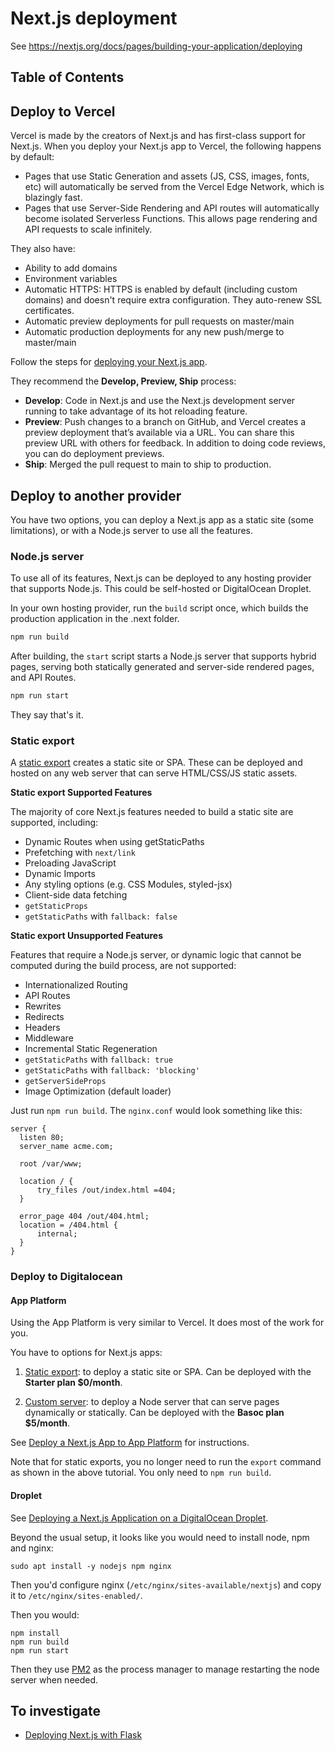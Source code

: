 # Next.js deployment

See <https://nextjs.org/docs/pages/building-your-application/deploying>

## Table of Contents

<!-- toc -->

## Deploy to Vercel 

Vercel is made by the creators of Next.js and has first-class support for Next.js. When you deploy your Next.js app to Vercel, the following happens by default:

- Pages that use Static Generation and assets (JS, CSS, images, fonts, etc) will automatically be served from the Vercel Edge Network, which is blazingly fast.
- Pages that use Server-Side Rendering and API routes will automatically become isolated Serverless Functions. This allows page rendering and API requests to scale infinitely.

They also have:

- Ability to add domains 
- Environment variables
- Automatic HTTPS: HTTPS is enabled by default (including custom domains) and doesn't require extra configuration. They auto-renew SSL certificates.
- Automatic preview deployments for pull requests on master/main
- Automatic production deployments for any new push/merge to master/main

Follow the steps for [deploying your Next.js app](https://nextjs.org/learn/basics/deploying-nextjs-app/deploy).

They recommend the **Develop, Preview, Ship** process:

- **Develop**: Code in Next.js and use the Next.js development server running to take advantage of its hot reloading feature.
- **Preview**: Push changes to a branch on GitHub, and Vercel creates a preview deployment that’s available via a URL. You can share this preview URL with others for feedback. In addition to doing code reviews, you can do deployment previews.
- **Ship**: Merged the pull request to main to ship to production.

## Deploy to another provider

You have two options, you can deploy a Next.js app as a static site (some limitations), or with a Node.js server to use all the features.

### Node.js server

To use all of its features, Next.js can be deployed to any hosting provider that supports Node.js. This could be self-hosted or DigitalOcean Droplet.

In your own hosting provider, run the `build` script once, which builds the production application in the .next folder.

```bash
npm run build
```

After building, the `start` script starts a Node.js server that supports hybrid pages, serving both statically generated and server-side rendered pages, and API Routes.

```bash
npm run start
```

They say that's it.

### Static export

A [static export](https://nextjs.org/docs/pages/building-your-application/deploying/static-exports) creates a static site or SPA. These can be deployed and hosted on any web server that can serve HTML/CSS/JS static assets.

**Static export Supported Features**

The majority of core Next.js features needed to build a static site are supported, including:

- Dynamic Routes when using getStaticPaths
- Prefetching with `next/link`
- Preloading JavaScript
- Dynamic Imports
- Any styling options (e.g. CSS Modules, styled-jsx)
- Client-side data fetching
- `getStaticProps`
- `getStaticPaths` with `fallback: false`

**Static export Unsupported Features**

Features that require a Node.js server, or dynamic logic that cannot be computed during the build process, are not supported:

- Internationalized Routing
- API Routes
- Rewrites
- Redirects
- Headers
- Middleware
- Incremental Static Regeneration
- `getStaticPaths` with `fallback: true`
- `getStaticPaths` with `fallback: 'blocking'`
- `getServerSideProps`
- Image Optimization (default loader)

Just run `npm run build`. The `nginx.conf` would look something like this:

```
server {
  listen 80;
  server_name acme.com;
 
  root /var/www;
 
  location / {
      try_files /out/index.html =404;
  }
 
  error_page 404 /out/404.html;
  location = /404.html {
      internal;
  }
}
```

### Deploy to Digitalocean 

#### App Platform 

Using the App Platform is very similar to Vercel. It does most of the work for you. 

You have to options for Next.js apps:

1. [Static export](https://nextjs.org/docs/pages/building-your-application/deploying/static-exports): to deploy a static site or SPA. Can be deployed with the **Starter plan $0/month**.

2. [Custom server](https://nextjs.org/docs/pages/building-your-application/configuring/custom-server): to deploy a Node server that can serve pages dynamically or statically. Can be deployed with the **Basoc plan $5/month**.

See [Deploy a Next.js App to App Platform](https://docs.digitalocean.com/tutorials/app-nextjs-deploy/) for instructions.

Note that for static exports, you no longer need to run the `export` command as shown in the above tutorial. You only need to `npm run build`.

#### Droplet

See [Deploying a Next.js Application on a DigitalOcean Droplet](https://docs.digitalocean.com/developer-center/deploying-a-next.js-application-on-a-digitalocean-droplet/).

Beyond the usual setup, it looks like you would need to install node, npm and nginx:

```
sudo apt install -y nodejs npm nginx
```

Then you'd configure nginx (`/etc/nginx/sites-available/nextjs`) and copy it to `/etc/nginx/sites-enabled/`.

Then you would: 

```
npm install
npm run build
npm run start
```

Then they use [PM2](https://pm2.keymetrics.io/) as the process manager to manage restarting the node server when needed.

## To investigate

- [Deploying Next.js with Flask](https://blog.logrocket.com/deploying-next-js-flask/)

